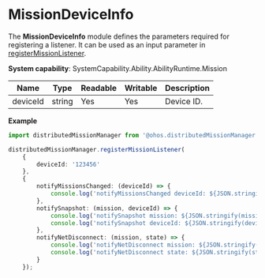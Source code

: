 # MissionDeviceInfo

The **MissionDeviceInfo** module defines the parameters required for registering a listener. It can be used as an input parameter in [registerMissionListener](js-apis-distributedMissionManager.md#distributedmissionmanagerregistermissionlistener).

**System capability**: SystemCapability.Ability.AbilityRuntime.Mission

| Name      | Type  | Readable  | Writable  | Description     |
| -------- | ------ | ---- | ---- | ------- |
| deviceId | string | Yes   | Yes   | Device ID.|

**Example**
```ts
import distributedMissionManager from '@ohos.distributedMissionManager';

distributedMissionManager.registerMissionListener(
    {
        deviceId: '123456'
    },
    {
        notifyMissionsChanged: (deviceId) => {
            console.log('notifyMissionsChanged deviceId: ${JSON.stringify(deviceId)}');
        },
        notifySnapshot: (mission, deviceId) => {
            console.log('notifySnapshot mission: ${JSON.stringify(mission)}');
            console.log('notifySnapshot deviceId: ${JSON.stringify(deviceId)}');
        },
        notifyNetDisconnect: (mission, state) => {
            console.log('notifyNetDisconnect mission: ${JSON.stringify(mission)}');
            console.log('notifyNetDisconnect state: ${JSON.stringify(state)}');
        }
    });
```
